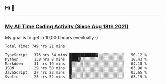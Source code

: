 ### Hi 🙂

---

### <a href="https://wakatime.com/@Eroxl">My All Time Coding Activity (Since Aug 18th 2021)</a>
My goal is to get to 10,000 hours eventually :)
<!--START_SECTION:waka-->

```text
Total Time: 749 hrs 21 mins

TypeScript   375 hrs 34 mins ████████████▓░░░░░░░░░░░░   50.12 %
Python       138 hrs 8 mins  ████▓░░░░░░░░░░░░░░░░░░░░   18.43 %
Markdown     31 hrs 19 mins  █░░░░░░░░░░░░░░░░░░░░░░░░   04.18 %
JSON         29 hrs 50 mins  █░░░░░░░░░░░░░░░░░░░░░░░░   03.98 %
JavaScript   27 hrs 22 mins  █░░░░░░░░░░░░░░░░░░░░░░░░   03.65 %
Svelte       23 hrs 52 mins  ▓░░░░░░░░░░░░░░░░░░░░░░░░   03.19 %
```

<!--END_SECTION:waka-->

